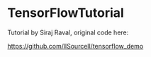 # TensorFlowTutorial

Tutorial by Siraj Raval, original code here:

https://github.com/llSourcell/tensorflow_demo
